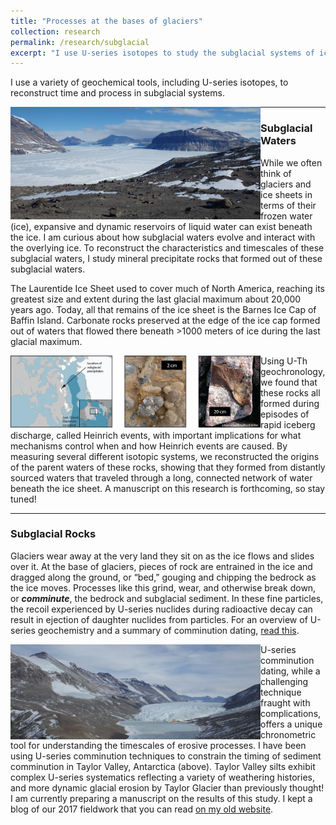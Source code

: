 ```yaml
---
title: "Processes at the bases of glaciers"
collection: research
permalink: /research/subglacial
excerpt: "I use U-series isotopes to study the subglacial systems of ice sheets. <br/><img src='/images/ice/Linebreen_snout.jpg' width="400">"
---
```


<!--
~~Text Scrapyard~~
Throughout the Pleistocene and Holocene, glaciers and ice sheets have served as major water reservoirs. Ice sheets have sequestered and released meters to many tens of meters of sea level on 100-thousand to million year timescales. While the behavior of glaciers reciprocally controls and is controlled by the climate system, the responses of ice masses to these climate forcings are strongly modulated by processes at the glacier bases. In these basal and subglacial regions, the ice mass interacts with sediments and waters that affect the dynamics of the overlying ice sheet.

U-series radionuclides record aqueous and sedimentary processes on Pleistocene timescales.

My interests in subglacial systems extend beyond the sediments and into the porewaters and basal ice. As U-series daughter nuclides are ejected from sediments, they accumulate in porewaters and ice. As a result of this process, hypersaline brines erupted from the snout of Taylor Glacier (below), an outlet of the East Antarctic Ice Sheet, reflect <sup>234</sup>U/<sup>238</sup>U compositions a factor of 5 greater than bedrock values.
 
The U-series compositions of glacial meltwaters and products of these meltwaters can thus serve as critical measures of subglacial conditions and processes. Current work on this subject includes both isotopic measurements of subglacially formed waterlain precipitates as well as isotopic chemical models of subglacial and periglacial systems.


On the other side of the world, hypersaline brines sourced from the East Antarctic Ice Sheet interior erupt from the snout of Taylor Glacier. As the dissolved iron in the brine oxidizes, it turns bright red, giving the feature its name: _Blood Falls_.

<img src='/images/ice/BloodFalls.JPG' width = "400" align="center">
-->

I use a variety of geochemical tools, including U-series isotopes, to reconstruct time and process in subglacial systems.

<img src='/images/ice/UpperTaylor.JPG' width="400" align="left">

---
### Subglacial Waters

While we often think of glaciers and ice sheets in terms of their frozen water (ice), expansive and dynamic reservoirs of liquid water can exist beneath the ice. I am curious about how subglacial waters evolve and interact with the overlying ice. To reconstruct the characteristics and timescales of these subglacial waters, I study mineral precipitate rocks that formed out of these subglacial waters.

The Laurentide Ice Sheet used to cover much of North America, reaching its greatest size and extent during the last glacial maximum about 20,000 years ago. Today, all that remains of the ice sheet is the Barnes Ice Cap of Baffin Island. Carbonate rocks preserved at the edge of the ice cap formed out of waters that flowed there beneath &gt;1000 meters of ice during the last glacial maximum.

<img src='/images/ice/baffin_overview.png' width="400" align ="left" >

Using U-Th geochronology, we found that these rocks all formed during episodes of rapid iceberg discharge, called Heinrich events, with important implications for what mechanisms control when and how Heinrich events are caused. By measuring several different isotopic systems, we reconstructed the origins of the parent waters of these rocks, showing that they formed from distantly sourced waters that traveled through a long, connected network of water beneath the ice sheet. A manuscript on this research is forthcoming, so stay tuned!

---
### Subglacial Rocks
Glaciers wear away at the very land they sit on as the ice flows and slides over it. At the base of glaciers, pieces of rock are entrained in the ice and dragged along the ground, or “bed,” gouging and chipping the bedrock as the ice moves. Processes like this grind, wear, and otherwise break down, or __*comminute*__, the bedrock and subglacial sediment. In these fine particles, the recoil experienced by U-series nuclides during radioactive decay can result in ejection of daughter nuclides from particles. For an overview of U-series geochemistry and a summary of comminution dating,  [read this](https://grahamedwards.github.io/research/u-comm).

<img src='/images/ice/Taylor_broad.JPG' width="400" align ="left" >

U-series comminution dating, while a challenging technique fraught with complications, offers a unique chronometric tool for understanding the timescales of erosive processes. I have been using U-series comminution techniques to constrain the timing of sediment comminution in Taylor Valley, Antarctica (above). Taylor Valley silts exhibit complex U-series systematics reflecting a variety of weathering histories, and more dynamic glacial erosion by Taylor Glacier than previously thought! I am currently preparing a manuscript on the results of this study. I kept a blog of our 2017 fieldwork that you can read [on my old website](https://edwardsgh.wordpress.com/blogs/taylor-valley-antarctica-2017/).
